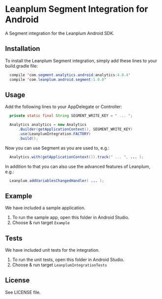 # Leanplum Segment Integration for Android

A Segment integration for the Leanplum Android SDK.

## Installation
To install the Leanplum Segment integration, simply add these lines to your
build.gradle file:

```java
  compile 'com.segment.analytics.android:analytics:4.0.4'
  compile 'com.leanplum.android.segment:1.0.0'
```

## Usage

Add the following lines to your AppDelegate or Controller:

```java
  private static final String SEGMENT_WRITE_KEY = " ... ";

  Analytics analytics = new Analytics
      .Builder(getApplicationContext(), SEGMENT_WRITE_KEY)
      .use(LeanplumIntegration.FACTORY)
      .build();
```

Now you can use Segment as you are used to, e.g.:

```java
  Analytics.with(getApplicationContext()).track(" ... ", ... );
```

In addition to that you can also use the advanced features of Leanplum, e.g.:

```java
  Leanplum.addVariablesChangedHandler( ... );
```

## Example
We have included a sample application.

1. To run the sample app, open this folder in Android Studio.
2. Choose & run target `Example`

## Tests
We have included unit tests for the integration.

1. To run the unit tests, open this folder in Android Studio.
2. Choose & run target `LeanplumIntegrationTests`

## License

See LICENSE file.

